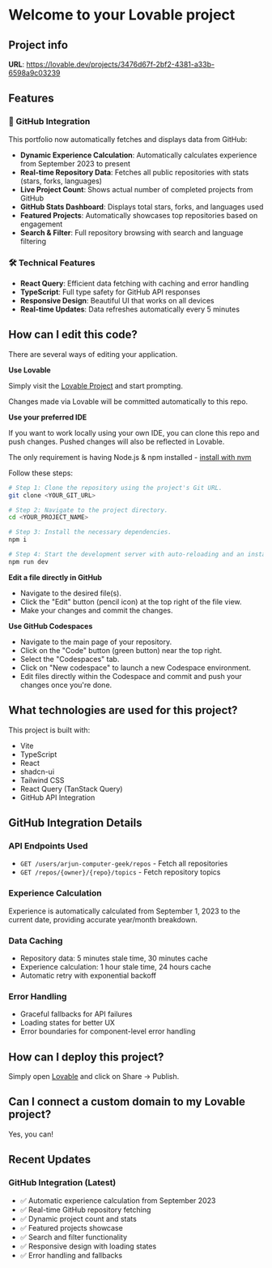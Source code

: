 # Welcome to your Lovable project

## Project info

**URL**: https://lovable.dev/projects/3476d67f-2bf2-4381-a33b-6598a9c03239

## Features

### 🚀 GitHub Integration

This portfolio now automatically fetches and displays data from GitHub:

- **Dynamic Experience Calculation**: Automatically calculates experience from September 2023 to present
- **Real-time Repository Data**: Fetches all public repositories with stats (stars, forks, languages)
- **Live Project Count**: Shows actual number of completed projects from GitHub
- **GitHub Stats Dashboard**: Displays total stars, forks, and languages used
- **Featured Projects**: Automatically showcases top repositories based on engagement
- **Search & Filter**: Full repository browsing with search and language filtering

### 🛠️ Technical Features

- **React Query**: Efficient data fetching with caching and error handling
- **TypeScript**: Full type safety for GitHub API responses
- **Responsive Design**: Beautiful UI that works on all devices
- **Real-time Updates**: Data refreshes automatically every 5 minutes

## How can I edit this code?

There are several ways of editing your application.

**Use Lovable**

Simply visit the [Lovable Project](https://lovable.dev/projects/3476d67f-2bf2-4381-a33b-6598a9c03239) and start prompting.

Changes made via Lovable will be committed automatically to this repo.

**Use your preferred IDE**

If you want to work locally using your own IDE, you can clone this repo and push changes. Pushed changes will also be reflected in Lovable.

The only requirement is having Node.js & npm installed - [install with nvm](https://github.com/nvm-sh/nvm#installing-and-updating)

Follow these steps:

```sh
# Step 1: Clone the repository using the project's Git URL.
git clone <YOUR_GIT_URL>

# Step 2: Navigate to the project directory.
cd <YOUR_PROJECT_NAME>

# Step 3: Install the necessary dependencies.
npm i

# Step 4: Start the development server with auto-reloading and an instant preview.
npm run dev
```

**Edit a file directly in GitHub**

- Navigate to the desired file(s).
- Click the "Edit" button (pencil icon) at the top right of the file view.
- Make your changes and commit the changes.

**Use GitHub Codespaces**

- Navigate to the main page of your repository.
- Click on the "Code" button (green button) near the top right.
- Select the "Codespaces" tab.
- Click on "New codespace" to launch a new Codespace environment.
- Edit files directly within the Codespace and commit and push your changes once you're done.

## What technologies are used for this project?

This project is built with:

- Vite
- TypeScript
- React
- shadcn-ui
- Tailwind CSS
- React Query (TanStack Query)
- GitHub API Integration

## GitHub Integration Details

### API Endpoints Used

- `GET /users/arjun-computer-geek/repos` - Fetch all repositories
- `GET /repos/{owner}/{repo}/topics` - Fetch repository topics

### Experience Calculation

Experience is automatically calculated from September 1, 2023 to the current date, providing accurate year/month breakdown.

### Data Caching

- Repository data: 5 minutes stale time, 30 minutes cache
- Experience calculation: 1 hour stale time, 24 hours cache
- Automatic retry with exponential backoff

### Error Handling

- Graceful fallbacks for API failures
- Loading states for better UX
- Error boundaries for component-level error handling

## How can I deploy this project?

Simply open [Lovable](https://lovable.dev/projects/3476d67f-2bf2-4381-a33b-6598a9c03239) and click on Share -> Publish.

## Can I connect a custom domain to my Lovable project?

Yes, you can!

## Recent Updates

### GitHub Integration (Latest)

- ✅ Automatic experience calculation from September 2023
- ✅ Real-time GitHub repository fetching
- ✅ Dynamic project count and stats
- ✅ Featured projects showcase
- ✅ Search and filter functionality
- ✅ Responsive design with loading states
- ✅ Error handling and fallbacks
